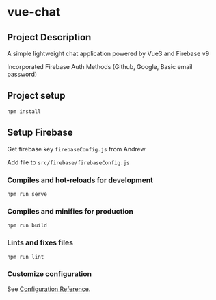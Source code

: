 # vue-chat

## Project Description

A simple lightweight chat application powered by Vue3 and Firebase v9

Incorporated Firebase Auth Methods (Github, Google, Basic email password)

## Project setup
```
npm install
```

## Setup Firebase
Get firebase key `firebaseConfig.js` from Andrew

Add file to `src/firebase/firebaseConfig.js`

### Compiles and hot-reloads for development

```
npm run serve
```

### Compiles and minifies for production

```
npm run build
```

### Lints and fixes files

```
npm run lint
```

### Customize configuration

See [Configuration Reference](https://cli.vuejs.org/config/).
